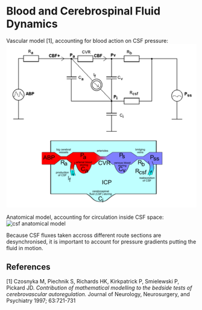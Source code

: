 # Blood and Cerebrospinal Fluid Dynamics

Vascular model [1], accounting for blood action on CSF pressure:
![csf vascular model](img/vascularModel.svg)


Anatomical model, accounting for circulation inside CSF space:
![csf anatomical model](img/anatomicalModel.svg)

Because CSF fluxes taken accross different route sections are 
desynchronised, it is important to account for pressure gradients 
putting the fluid in motion. 


## References 

[1] Czosnyka M, Piechnik S, Richards HK, Kirkpatrick P, 
Smielewski P, Pickard JD. 
_Contribution of mathematical modelling to the bedside tests of
 cerebrovascular autoregulation._ 
Journal of Neurology, Neurosurgery, and Psychiatry 1997; 63:721-731 
